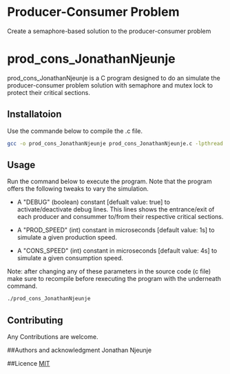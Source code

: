 # Producer-Consumer Problem
 Create a semaphore-based solution to the producer-consumer problem

# prod_cons_JonathanNjeunje
prod_cons_JonathanNjeunje is a C program designed to do an simulate the producer-consumer problem solution with semaphore and mutex lock to protect their critical sections.


## Installatoion
Use the commande below to compile the .c file.
```bash
gcc -o prod_cons_JonathanNjeunje prod_cons_JonathanNjeunje.c -lpthread -lrt
```


## Usage
Run the command below to execute the program. Note that the program offers the following tweaks to vary the simulation.

- A "DEBUG" (boolean) constant [defualt value: true] to activate/deactivate debug lines. This lines shows the entrance/exit of each producer and consummer to/from their respective critical sections.

- A "PROD_SPEED" (int) constant in microseconds [default value: 1s] to simulate a given production speed.

- A "CONS_SPEED" (int) constant in microseconds [default value: 4s] to simulate a given consumption speed.

Note: after changing any of these parameters in the source code (c file) make sure to recompile before rexecuting the program with the underneath command.

```bash
./prod_cons_JonathanNjeunje
```


## Contributing
Any Contributions are welcome.


##Authors and acknowledgment
Jonathan Njeunje


##Licence 
[MIT](https://choosealicense.com/license/mit/)

